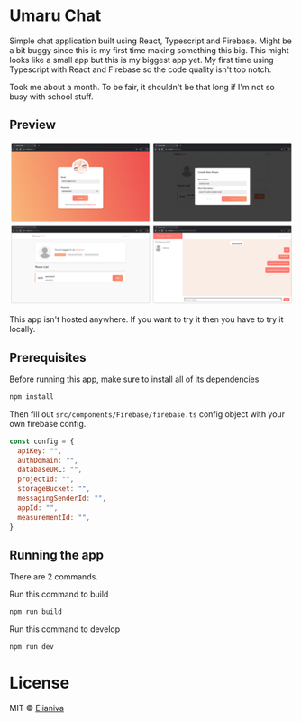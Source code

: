 # Umaru Chat
Simple chat application built using React, Typescript and Firebase. Might be a bit buggy since this is my first time making something this big. This might looks like a small app but this is my biggest app yet. My first time using Typescript with React and Firebase so the code quality isn't top notch.

Took me about a month. To be fair, it shouldn't be that long if I'm not so busy with school stuff.

## Preview
![Preview](cover.png)

This app isn't hosted anywhere. If you want to try it then you have to try it locally.

## Prerequisites
Before running this app, make sure to install all of its dependencies

```bash
npm install
```

Then fill out `src/components/Firebase/firebase.ts` config object with your own firebase config.

```js
const config = {
  apiKey: "",
  authDomain: "",
  databaseURL: "",
  projectId: "",
  storageBucket: "",
  messagingSenderId: "",
  appId: "",
  measurementId: "",
}
```

## Running the app
There are 2 commands.

Run this command to build
```bash
npm run build
```

Run this command to develop
```bash
npm run dev
```

# License

MIT © [Elianiva](https://github.com/elianiva/umaru-chat/blob/master/LICENSE)
